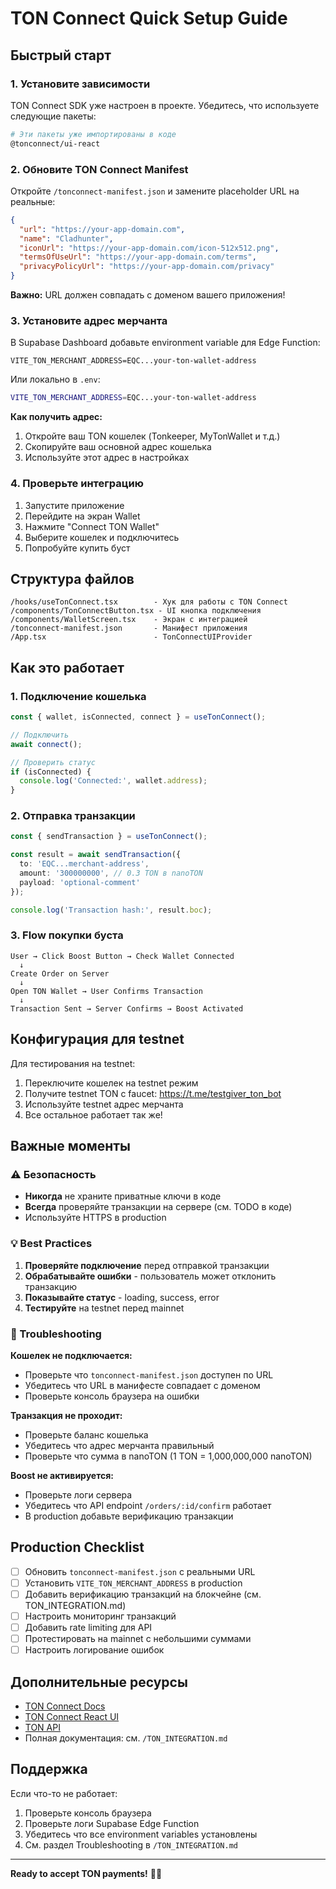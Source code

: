 # TON Connect Quick Setup Guide

## Быстрый старт

### 1. Установите зависимости

TON Connect SDK уже настроен в проекте. Убедитесь, что используете следующие пакеты:

```bash
# Эти пакеты уже импортированы в коде
@tonconnect/ui-react
```

### 2. Обновите TON Connect Manifest

Откройте `/tonconnect-manifest.json` и замените placeholder URL на реальные:

```json
{
  "url": "https://your-app-domain.com",
  "name": "Cladhunter",
  "iconUrl": "https://your-app-domain.com/icon-512x512.png",
  "termsOfUseUrl": "https://your-app-domain.com/terms",
  "privacyPolicyUrl": "https://your-app-domain.com/privacy"
}
```

**Важно:** URL должен совпадать с доменом вашего приложения!

### 3. Установите адрес мерчанта

В Supabase Dashboard добавьте environment variable для Edge Function:

```
VITE_TON_MERCHANT_ADDRESS=EQC...your-ton-wallet-address
```

Или локально в `.env`:

```bash
VITE_TON_MERCHANT_ADDRESS=EQC...your-ton-wallet-address
```

**Как получить адрес:**
1. Откройте ваш TON кошелек (Tonkeeper, MyTonWallet и т.д.)
2. Скопируйте ваш основной адрес кошелька
3. Используйте этот адрес в настройках

### 4. Проверьте интеграцию

1. Запустите приложение
2. Перейдите на экран Wallet
3. Нажмите "Connect TON Wallet"
4. Выберите кошелек и подключитесь
5. Попробуйте купить буст

## Структура файлов

```
/hooks/useTonConnect.tsx        - Хук для работы с TON Connect
/components/TonConnectButton.tsx - UI кнопка подключения
/components/WalletScreen.tsx    - Экран с интеграцией
/tonconnect-manifest.json       - Манифест приложения
/App.tsx                        - TonConnectUIProvider
```

## Как это работает

### 1. Подключение кошелька

```typescript
const { wallet, isConnected, connect } = useTonConnect();

// Подключить
await connect();

// Проверить статус
if (isConnected) {
  console.log('Connected:', wallet.address);
}
```

### 2. Отправка транзакции

```typescript
const { sendTransaction } = useTonConnect();

const result = await sendTransaction({
  to: 'EQC...merchant-address',
  amount: '300000000', // 0.3 TON в nanoTON
  payload: 'optional-comment'
});

console.log('Transaction hash:', result.boc);
```

### 3. Flow покупки буста

```
User → Click Boost Button → Check Wallet Connected
  ↓
Create Order on Server
  ↓
Open TON Wallet → User Confirms Transaction
  ↓
Transaction Sent → Server Confirms → Boost Activated
```

## Конфигурация для testnet

Для тестирования на testnet:

1. Переключите кошелек на testnet режим
2. Получите testnet TON с faucet: https://t.me/testgiver_ton_bot
3. Используйте testnet адрес мерчанта
4. Все остальное работает так же!

## Важные моменты

### ⚠️ Безопасность

- **Никогда** не храните приватные ключи в коде
- **Всегда** проверяйте транзакции на сервере (см. TODO в коде)
- Используйте HTTPS в production

### 💡 Best Practices

1. **Проверяйте подключение** перед отправкой транзакции
2. **Обрабатывайте ошибки** - пользователь может отклонить транзакцию
3. **Показывайте статус** - loading, success, error
4. **Тестируйте** на testnet перед mainnet

### 🔧 Troubleshooting

**Кошелек не подключается:**
- Проверьте что `tonconnect-manifest.json` доступен по URL
- Убедитесь что URL в манифесте совпадает с доменом
- Проверьте консоль браузера на ошибки

**Транзакция не проходит:**
- Проверьте баланс кошелька
- Убедитесь что адрес мерчанта правильный
- Проверьте что сумма в nanoTON (1 TON = 1,000,000,000 nanoTON)

**Boost не активируется:**
- Проверьте логи сервера
- Убедитесь что API endpoint `/orders/:id/confirm` работает
- В production добавьте верификацию транзакции

## Production Checklist

- [ ] Обновить `tonconnect-manifest.json` с реальными URL
- [ ] Установить `VITE_TON_MERCHANT_ADDRESS` в production
- [ ] Добавить верификацию транзакций на блокчейне (см. TON_INTEGRATION.md)
- [ ] Настроить мониторинг транзакций
- [ ] Добавить rate limiting для API
- [ ] Протестировать на mainnet с небольшими суммами
- [ ] Настроить логирование ошибок

## Дополнительные ресурсы

- [TON Connect Docs](https://docs.ton.org/develop/dapps/ton-connect/overview)
- [TON Connect React UI](https://github.com/ton-connect/sdk/tree/main/packages/ui-react)
- [TON API](https://toncenter.com/api/v2/)
- Полная документация: см. `/TON_INTEGRATION.md`

## Поддержка

Если что-то не работает:
1. Проверьте консоль браузера
2. Проверьте логи Supabase Edge Function
3. Убедитесь что все environment variables установлены
4. См. раздел Troubleshooting в `/TON_INTEGRATION.md`

---

**Ready to accept TON payments!** 🚀💎
